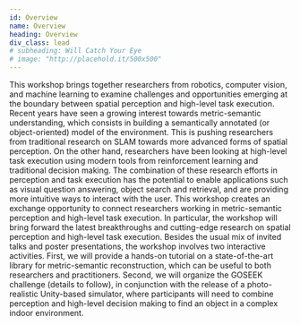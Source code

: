 ```yaml
---
id: Overview
name: Overview
heading: Overview
div_class: lead
# subheading: Will Catch Your Eye
# image: "http://placehold.it/500x500"
---
```


This workshop brings together researchers from robotics, computer vision, and machine learning to examine challenges and opportunities emerging at the boundary between spatial perception and high-level task execution. Recent years have seen a growing interest towards metric-semantic understanding, which consists in building a semantically annotated (or object-oriented) model of the environment. This is pushing researchers from traditional research on SLAM towards more advanced forms of spatial perception. On the other hand, researchers have been looking at high-level task execution using modern tools from reinforcement learning and traditional decision making. The combination of these research efforts in perception and task execution has the potential to enable applications such as visual question answering, object search and retrieval, and are providing more intuitive ways to interact with the user. This workshop creates an exchange opportunity to connect researchers working in metric-semantic perception and high-level task execution. In particular, the workshop will bring forward the latest breakthroughs and cutting-edge research on spatial perception and high-level task execution. Besides the usual mix of invited talks and poster presentations, the workshop involves two interactive activities. First, we will provide a hands-on tutorial on a state-of-the-art library for metric-semantic reconstruction, which can be useful to both researchers and practitioners. Second, we will organize the GOSEEK challenge (details to follow), in conjunction with the release of a photo-realistic Unity-based simulator, where participants will need to combine perception and high-level decision making to find an object in a complex indoor environment.

